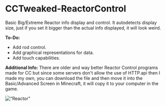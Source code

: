 # CCTweaked-ReactorControl
Basic Big/Extreme Reactor info display and control. It autodetects display size, just if you set it bigger than the actual info displayed, it will look weird.

**To-Do:**
- Add rod control.
- Add graphical representations for data.
- Add touch capabilities.

**Additional Info:**
There are older and way better Reactor Control programs made for CC but since some servers don't allow the use of HTTP.api then I made my own, you can download the file and then move it into the Basic/Advanced Screen in Minecraft, it will copy it to your computer in the game.

<img width=“964” alt=“Reactor” src="https://i.postimg.cc/0QpgS4Dm/Reactor-Info.png">
